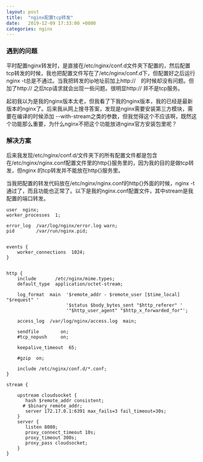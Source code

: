 ```yaml
---
layout: post
title:  "nginx配置tcp转发"
date:   2019-12-09 17:33:00 +0800
categories: nginx
---
```


### 遇到的问题
平时配置nginx转发时，是直接在/etc/nginx/conf.d文件夹下配置的，然后配置tcp转发的时候，我也把配置文件写在了/etc/nginx/conf.d下，但配置好之后运行nginx -t总是不通过。当我把转发的ip地址前加上http://　的时候却没有问题。但加了http:// 之后tcp请求就会出现一些问题。很明显http:// 并不是tcp服务。

起初我以为是我的nginx版本太老，但我看了下我的nginx版本，我的已经是最新版本的nginx了。后来我从网上搜寻答案，发现是nginx需要安装第三方模块，需要在编译的时候添加 --with-stream之类的参数，但我觉得这个不应该啊，既然这个功能那么重要，为什么nginx不把这个功能放进nginx官方安装包里呢？

### 解决方案
后来我发现/etc/nginx/conf.d/文件夹下的所有配置文件都是包含在/etc/nginx/nginx.conf配置文件里的http{}服务里的，因为我的目的是做tcp转发，但nginx 的tcp转发并不能放在http{}服务里。

当我把配置的转发代码放在/etc/nginx/nginx.conf的http{}外面的时候，nginx -t通过了，而且功能也正常了。以下是我的nginx.conf配置文件，其中stream是我配置的端口转发。

```
user  nginx;
worker_processes  1;

error_log  /var/log/nginx/error.log warn;
pid        /var/run/nginx.pid;


events {
    worker_connections  1024;
}


http {
    include       /etc/nginx/mime.types;
    default_type  application/octet-stream;

    log_format  main  '$remote_addr - $remote_user [$time_local] "$request" '
                      '$status $body_bytes_sent "$http_referer" '
                      '"$http_user_agent" "$http_x_forwarded_for"';

    access_log  /var/log/nginx/access.log  main;

    sendfile        on;
    #tcp_nopush     on;

    keepalive_timeout  65;

    #gzip  on;

    include /etc/nginx/conf.d/*.conf;
}

stream {

    upstream cloudsocket {
       hash $remote_addr consistent;
      # $binary_remote_addr;
       server 172.17.0.1:6391 max_fails=3 fail_timeout=30s;
    }
    server {
       listen 8080;   
       proxy_connect_timeout 10s;
       proxy_timeout 300s;
       proxy_pass cloudsocket;
    }
}

```
